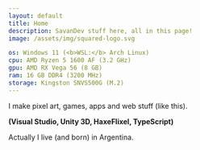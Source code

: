 ```yaml
---
layout: default
title: Home
description: SavanDev stuff here, all in this page!
image: /assets/img/squared-logo.svg

os: Windows 11 (<b>WSL:</b> Arch Linux)
cpu: AMD Ryzen 5 1600 AF (3.2 GHz)
gpu: AMD RX Vega 56 (8 GB)
ram: 16 GB DDR4 (3200 MHz)
storage: Kingston SNVS500G (M.2)
---
```

I make pixel art, games, apps and web stuff (like this).

**(Visual Studio, Unity 3D, HaxeFlixel, TypeScript)**

Actually I live (and born) in Argentina.